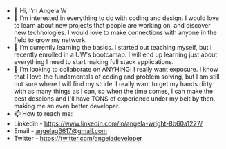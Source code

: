
- 👋 Hi, I’m Angela W
- 👀 I’m interested in everything to do with coding and design. I would love to learn about new projects that people are working on, and discover new technologies. I would love to make connections with anyone in the field to grow my network. 
- 🌱 I’m currently learning the basics. I started out teaching myself, but I recently enrolled in a UW's bootcamap. I will end up learning just about everything I need to start making full stack applications. 
- 💞️ I’m looking to collaborate on ANYHING! I really want exposure. I know that I love the fundamentals of coding and problem solving, but I am still not sure where I will find my stride. I really want to get my hands dirty with as many things as I can, so when the time comes, I can make the best descions and I'll have TONS of experience under my belt by then, making me an even better developer. 
- 📫 How to reach me:
- Linkedin - https://www.linkedin.com/in/angela-wright-8b60a1227/
- Email - angelag6617@gmail.com
- Twitter - https://twitter.com/angeladeveloper

